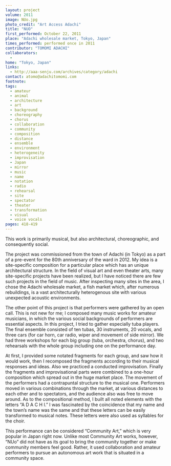 ```yaml
---
layout: project
volume: 2011
image: NUo.jpg
photo_credit: "Art Access Adachi"
title: "NUO"
first_performed: October 22, 2011
place: "Adachi wholesale market, Tokyo, Japan"
times_performed: performed once in 2011
contributor: "TOMOMI ADACHI"
collaborators: 
  - 
home: "Tokyo, Japan"
links: 
  - http://aaa-senju.com/archives/category/adachi
contact: atomo@adachitomomi.com
footnote: 
tags: 
  - amateur
  - animal
  - architecture
  - art
  - background
  - choreography
  - chorus
  - collaboration
  - community
  - composition
  - distance
  - ensemble
  - environment
  - heterogeneity
  - improvisation
  - Japan
  - mirror
  - music
  - name
  - notation
  - radio
  - rehearsal
  - site
  - spectator
  - theater
  - transformation
  - visual
  - voice vocals
pages: 418-419
---
```


This work is primarily musical, but also architectural, choreographic, and consequently social. 

The project was commissioned from the town of Adachi (in Tokyo) as a part of a pre-event for the 80th anniversary of the ward in 2012. My idea is a site-specific composition for a particular place which has an unique architectural structure. In the field of visual art and even theater arts, many site-specific projects have been realized, but I have noticed there are few such projects in the field of music. After inspecting many sites in the area, I chose the Adachi wholesale market, a fish market which, after numerous rebuildings, is a vast architecturally heterogenous site with various unexpected acoustic environments. 

The other point of this project is that performers were gathered by an open call. This is not new for me; I composed many music works for amateur musicians, in which the various social backgrounds of performers are essential aspects. In this project, I tried to gather especially tuba players. The final ensemble consisted of ten tubas, 30 instruments, 20 vocals, and three cars (for car horn, car radio, wiper and movement of side mirror). We had three workshops for each big group (tuba, orchestra, chorus), and two rehearsals with the whole group including one on the performance day. 

At first, I provided some notated fragments for each group, and saw how it would work, then I recomposed the fragments according to their musical responses and ideas. Also we practiced a conducted improvisation. Finally the fragments and improvisational parts were combined to a one-hour composition which spread out in the huge market place. The movement of the performers had a contrapuntal structure to the musical one. Performers moved in various combinations through the market, at various distances to each other and to spectators, and the audience also was free to move around. As to the compositional method, I built all noted elements with the letters “A D A C H I.” I was fascinated by the coincidence that my name and the town’s name was the same and that these letters can be easily transformed to musical notes. These letters were also used as syllables for the choir. 

This performance can be considered “Community Art,” which is very popular in Japan right now. Unlike most Community Art works, however, “NUo” did not have as its goal to bring the community together or make community members feel good. Rather, it used collaboration and amateur performers to pursue an autonomous art work that is situated in a community space.
